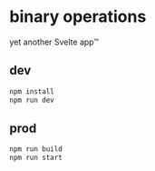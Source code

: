 # binary operations

yet another Svelte app™

## dev

```bash
npm install
npm run dev
```

## prod

```bash
npm run build
npm run start
```
